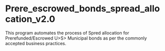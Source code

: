# Prere_escrowed_bonds_spread_allocation_v2.0

This program automates the process of Spred allocation for Prerefunded/Escrowed U>S> Municipal bonds as per the commonly accepted business practices.